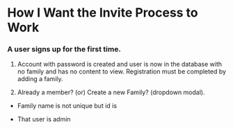 # How I Want the Invite Process to Work

### A user signs up for the first time.

1. Account with password is created and user is now in the database with no family and has no content to view. Registration must be completed by adding a family. 

2. Already a member? (or) Create a new Family? (dropdown modal). 

+ Family name is not unique but id is

+ That user is admin
